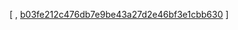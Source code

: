 [
, [b03fe212c476db7e9be43a27d2e46bf3e1cbb630](https://github.com/facebook/facebook-android-sdk/commit/b03fe212c476db7e9be43a27d2e46bf3e1cbb630)
]
